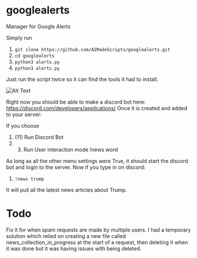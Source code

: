 # googlealerts
Manager for Google Alerts

Simply run
1. ```git clone https://github.com/AIMadeScripts/googlealerts.git```
2. ```cd googlealerts```
3. ```python3 alerts.py```
4. ```python3 alerts.py```

Just run the script twice so it can find the tools it had to install.


![Alt Text](https://i.imgur.com/B4WyfDH.gif)

Right now you should be able to make a discord bot here:
https://discord.com/developers/applications/
Once it is created and added to your server:

If you choose
1. (11) Run Discord Bot
2. 3. Run User interaction mode !news word

As long as all the other menu settings were True, it should start the discord bot and login to the server. Now if you type in on discord:

1. ```!news trump```

It will pull all the latest news articles about Trump.

# Todo
Fix it for when spam requests are made by multiple users. I had a temporary solution which relied on creating a new file called news_collection_in_progress at the start of a request, then deleting it when it was done but it was having issues with being deleted. 
